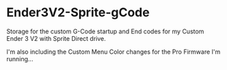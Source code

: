 # Ender3V2-Sprite-gCode
Storage for the custom G-Code startup and End codes for my Custom Ender 3 V2 with Sprite Direct drive.

I'm also including the Custom Menu Color changes for the Pro Firmware I'm running...
